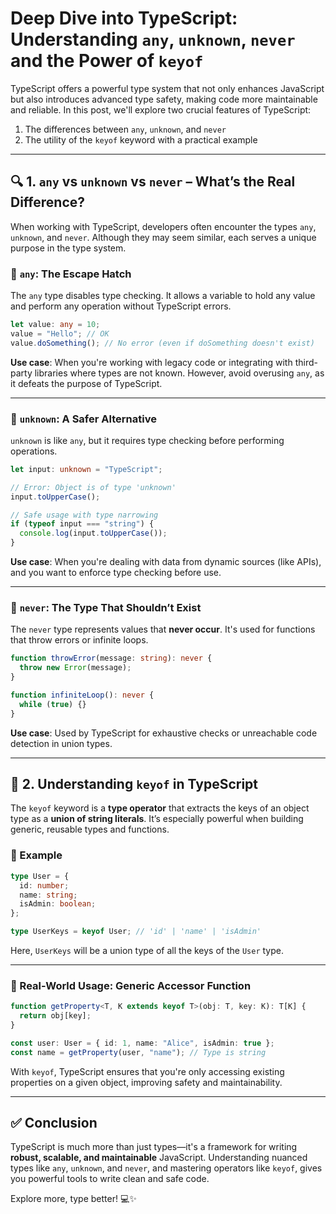 
# Deep Dive into TypeScript: Understanding `any`, `unknown`, `never` and the Power of `keyof`

TypeScript offers a powerful type system that not only enhances JavaScript but also introduces advanced type safety, making code more maintainable and reliable. In this post, we'll explore two crucial features of TypeScript:

1. The differences between `any`, `unknown`, and `never`
2. The utility of the `keyof` keyword with a practical example

---

## 🔍 1. `any` vs `unknown` vs `never` – What’s the Real Difference?

When working with TypeScript, developers often encounter the types `any`, `unknown`, and `never`. Although they may seem similar, each serves a unique purpose in the type system.

### 🔸 `any`: The Escape Hatch

The `any` type disables type checking. It allows a variable to hold any value and perform any operation without TypeScript errors.

```ts
let value: any = 10;
value = "Hello"; // OK
value.doSomething(); // No error (even if doSomething doesn't exist)
```

**Use case**: When you're working with legacy code or integrating with third-party libraries where types are not known. However, avoid overusing `any`, as it defeats the purpose of TypeScript.

---

### 🔸 `unknown`: A Safer Alternative

`unknown` is like `any`, but it requires type checking before performing operations.

```ts
let input: unknown = "TypeScript";

// Error: Object is of type 'unknown'
input.toUpperCase(); 

// Safe usage with type narrowing
if (typeof input === "string") {
  console.log(input.toUpperCase());
}
```

**Use case**: When you're dealing with data from dynamic sources (like APIs), and you want to enforce type checking before use.

---

### 🔸 `never`: The Type That Shouldn’t Exist

The `never` type represents values that **never occur**. It's used for functions that throw errors or infinite loops.

```ts
function throwError(message: string): never {
  throw new Error(message);
}

function infiniteLoop(): never {
  while (true) {}
}
```

**Use case**: Used by TypeScript for exhaustive checks or unreachable code detection in union types.

---

## 🧠 2. Understanding `keyof` in TypeScript

The `keyof` keyword is a **type operator** that extracts the keys of an object type as a **union of string literals**. It’s especially powerful when building generic, reusable types and functions.

### 🔸 Example

```ts
type User = {
  id: number;
  name: string;
  isAdmin: boolean;
};

type UserKeys = keyof User; // 'id' | 'name' | 'isAdmin'
```

Here, `UserKeys` will be a union type of all the keys of the `User` type.

---

### 🔸 Real-World Usage: Generic Accessor Function

```ts
function getProperty<T, K extends keyof T>(obj: T, key: K): T[K] {
  return obj[key];
}

const user: User = { id: 1, name: "Alice", isAdmin: true };
const name = getProperty(user, "name"); // Type is string
```

With `keyof`, TypeScript ensures that you're only accessing existing properties on a given object, improving safety and maintainability.

---

## ✅ Conclusion

TypeScript is much more than just types—it's a framework for writing **robust, scalable, and maintainable** JavaScript. Understanding nuanced types like `any`, `unknown`, and `never`, and mastering operators like `keyof`, gives you powerful tools to write clean and safe code.

Explore more, type better! 💻✨
